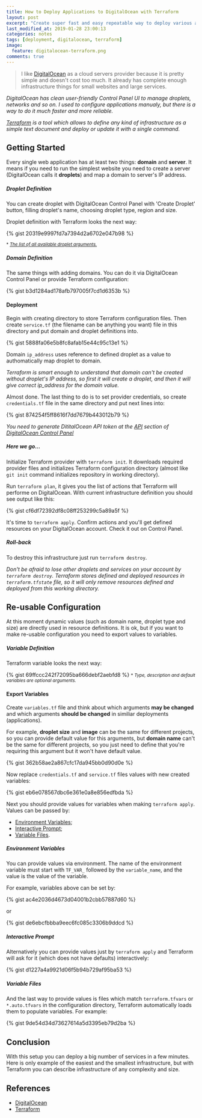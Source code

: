 ```yaml
---
title: How to Deploy Applications to DigitalOcean with Terraform
layout: post
excerpt: "Create super fast and easy repeatable way to deploy various applications and servers from scratch."
last_modified_at: 2019-01-28 23:00:13
categories: notes
tags: [deployment, digitalocean, terraform]
image:
  feature: digitalocean-terraform.png
comments: true
---
```


> I like [DigitalOcean](https://m.do.co/c/fac05d89f2e5) as a cloud servers provider because it is pretty simple and doesn't cost too much. It already has complete enough infrastructure things for small websites and large services.  

*DigitalOcean has clean user-friendly Control Panel UI to manage droplets, networks and so on. I used to configure applications manualy, but there is a way to do it much faster and more reliable.*

*[Terraform](https://www.terraform.io) is a tool which allows to define any kind of infrastructure as a simple text document and deploy or update it with a single command.*

## Getting Started

Every single web application has at least two things: **domain** and **server**. It means if you need to run the simplest website you need to create a server (DigitalOcean calls it **droplets**) and map a domain to server's IP address.

##### Droplet Definition 

You can create droplet with DigitalOcean Control Panel with 'Create Droplet' button, filling droplet's name, choosing droplet type, region and size.

Droplet definition with Terraform looks the next way:

{% gist 20319e9997fd7a7394d2a6702e047b98 %}

<small>* *[The list of all available droplet arguments.](https://www.terraform.io/docs/providers/do/r/droplet.html)*</small>

##### Domain Definition

The same things with adding domains. You can do it via DigitalOcean Control Panel or provide Terraform configuration:

{% gist b3d1284ad178afb797005f7cd1d6353b %}

#### Deployment

Begin with creating directory to store Terraform configuration files. Then create `service.tf` (the filename can be anything you want) file in this directory and put domain and droplet definitions into.

{% gist 5888fa06e5b8fc8afab15e44c95c13e1 %}

Domain `ip_address` uses reference to defined droplet as a value to authomatically map droplet to domain.

*Terraform is smart enough to understand that domain can't be created without droplet's IP address, so first it will create a droplet, and then it will give correct ip_address for the domain value.*

Almost done. The last thing to do is to set provider credentials, so create `credentials.tf` file in the same directory and put next lines into:

{% gist 874254f5ff8616f7dd7679b443012b79 %}

*You need to generate DititalOcean API token at the [API](https://cloud.digitalocean.com/settings/api/tokens) section of [DigitalOcean Control Panel](https://cloud.digitalocean.com)*

##### Here we go...

Initialize Terraform provider with `terraform init`. It downloads required provider files and initializes Terraform configuration directory (almost like `git init` command initializes repository in working directory).

Run `terraform plan`, it gives you the list of actions that Terraform will performe on DigitalOcean. With current infrastructure definition you should see output like this:

{% gist cf6df72392df8c08ff253299c5a89a5f %}

It's time to `terraform apply`. Confirm actions and you'll get defined resources on your DigitalOcean account. Check it out on Control Panel.

##### Roll-back

To destroy this infrastructure just run `terraform destroy`.

*Don't be afraid to lose other droplets and services on your account by `terraform destroy`. Terraform stores defined and deployed resources in `terraform.tfstate` file, so it will only remove resources defined and deployed from this working directory.*

## Re-usable Configuration

At this moment dynamic values (such as domain name, droplet type and size) are directly used in resource definitions. It is ok, but if you want to make re-usable configuration you need to export values to variables.

##### Variable Definition

Terraform variable looks the next way:

{% gist 69ffccc242f72095ba666debf2aebfd8 %}
<small>* *Type, description and default variables are optional arguments.*</small>

#### Export Variables

Create `variables.tf` file and think about which arguments **may be changed** and which arguments **should be changed** in similiar deployments (applications).

For example, **droplet size** and **image** can be the same for different projects, so you can provide default value for this arguments, but **domain name** can't be the same for different projects, so you just need to define that you're requiring this argument but it won't have default value.

{% gist 362b58ae2a867cfc17da945bb0d90d0e %}

Now replace `credentials.tf` and `service.tf` files values with new created variables:

{% gist eb6e078567dbc6e361e0a8e856edfbda %}

Next you should provide values for variables when making `terraform apply`. Values can be passed by:
 * [Environment Variables](#environment-variables);
 * [Interactive Prompt](#interactive-prompt);
 * [Variable Files](#variables-files).

##### Environment Variables

You can provide values via environment. The name of the environment variable must start with `TF_VAR_` followed by the `variable_name`, and the value is the value of the variable. 

For example, variables above can be set by:

{% gist ac4e2036d4673d04001b2cbb57887d60 %}

or

{% gist de6ebcfbbba9eec6fc085c3306b9ddcd %}

##### Interactive Prompt

Alternatively you can provide values just by `terraform apply` and Terraform will ask for it (which does not have defaults) interactively:

{% gist d1227a4a9921d06f5b94b729af95ba53 %}

##### Variable Files

And the last way to provide values is files which match `terraform.tfvars` or `*.auto.tfvars` in the configuration directory, Terraform automatically loads them to populate variables. For example:

{% gist 9de54d34d73627614a5d3395eb79d2ba %}

## Conclusion

With this setup you can deploy a big number of services in a few minutes. Here is only example of the easiest and the smallest infrastructure, but with Terraform you can describe infrastructure of any complexity and size.

## References

* [DigitalOcean](https://m.do.co/c/fac05d89f2e5)
* [Terraform](https://www.terraform.io)
